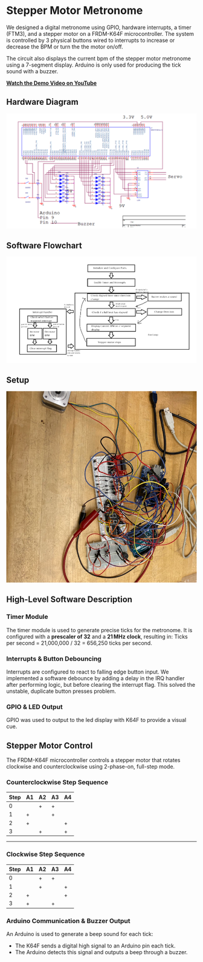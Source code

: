 # Stepper Motor Metronome

We designed a digital metronome using GPIO, hardware interrupts, a timer (FTM3), and a stepper motor on a FRDM-K64F microcontroller. The system is controlled by 3 physical buttons wired to interrupts to increase
or decrease the BPM or turn the the motor on/off. 

The circuit also displays the current bpm of the stepper motor metronome using a 7-segment display. 
Arduino is only used for producing the tick sound with a buzzer. 

**[Watch the Demo Video on YouTube](https://youtu.be/edP20gJBEIU)**

## Hardware Diagram

![hardware diagram](block%20diagram.png)

## Software Flowchart

![software flowchart](software%20flowchart.png)

## Setup

![setup](setup.png)

## High-Level Software Description

### Timer Module
The timer module is used to generate precise ticks for the metronome. It is configured with a **prescaler of 32** and a **21 MHz clock**, resulting in:
Ticks per second = 21,000,000 / 32 = 656,250 ticks per second.

### Interrupts & Button Debouncing
Interrupts are configured to react to falling edge button input. We implemented a software debounce by adding a delay in the IRQ handler after performing logic, but before clearing the interrupt flag. This solved the unstable, duplicate button presses problem. 

### GPIO & LED Output
GPIO was used to output to the led display with K64F to provide a visual cue.  

## Stepper Motor Control
The FRDM-K64F microcontroller controls a stepper motor that rotates clockwise and counterclockwise using 2-phase-on, full-step mode.

### Counterclockwise Step Sequence

| Step | A1 | A2 | A3 | A4 |
|------|----|----|----|----|
| 0    |    | +  | +  |    |
| 1    | +  |    | +  |    |
| 2    | +  |    |    | +  |
| 3    |    | +  |    | +  |

---

### Clockwise Step Sequence

| Step | A1 | A2 | A3 | A4 |
|------|----|----|----|----|
| 0    |    | +  | +  |    |
| 1    |    | +  |    | +  |
| 2    | +  |    |    | +  |
| 3    | +  |    | +  |    |

### Arduino Communication & Buzzer Output
An Arduino is used to generate a beep sound for each tick:
- The K64F sends a digital high signal to an Arduino pin each tick.
- The Arduino detects this signal and outputs a beep through a buzzer.

